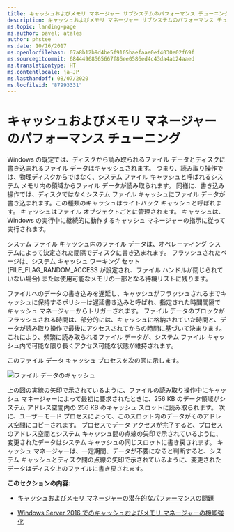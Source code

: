 ```yaml
---
title: キャッシュおよびメモリ マネージャー サブシステムのパフォーマンス チューニング
description: キャッシュおよびメモリ マネージャー サブシステムのパフォーマンス チューニング
ms.topic: landing-page
ms.author: pavel; atales
author: phstee
ms.date: 10/16/2017
ms.openlocfilehash: 07a8b12b9d4be5f9105baefaae0ef4030e02f69f
ms.sourcegitcommit: 68444968565667f86ee0586ed4c43da4ab24aaed
ms.translationtype: HT
ms.contentlocale: ja-JP
ms.lasthandoff: 08/07/2020
ms.locfileid: "87993331"
---
```

# <a name="performance-tuning-cache-and-memory-manager"></a>キャッシュおよびメモリ マネージャーのパフォーマンス チューニング

Windows の既定では、ディスクから読み取られるファイル データとディスクに書き込まれるファイル データはキャッシュされます。 つまり、読み取り操作では、物理ディスクからではなく、システム ファイル キャッシュと呼ばれるシステム メモリ内の領域からファイル データが読み取られます。 同様に、書き込み操作では、ディスクではなくシステム ファイル キャッシュにファイル データが書き込まれます。この種類のキャッシュはライトバック キャッシュと呼ばれます。 キャッシュはファイル オブジェクトごとに管理されます。 キャッシュは、Windows の実行中に継続的に動作するキャッシュ マネージャーの指示に従って実行されます。

システム ファイル キャッシュ内のファイル データは、オペレーティング システムによって決定された間隔でディスクに書き込まれます。 フラッシュされたページは、システム キャッシュ ワーキング セット (FILE\_FLAG\_RANDOM\_ACCESS が設定され、ファイル ハンドルが閉じられていない場合) または使用可能なメモリの一部となる待機リストに残ります。

ファイルへのデータの書き込みを遅延し、キャッシュがフラッシュされるまでキャッシュに保持するポリシーは遅延書き込みと呼ばれ、指定された時間間隔でキャッシュ マネージャーからトリガーされます。 ファイル データのブロックがフラッシュされる時間は、部分的には、キャッシュに格納されていた時間と、データが読み取り操作で最後にアクセスされてからの時間に基づいて決まります。 これにより、頻繁に読み取られるファイル データが、システム ファイル キャッシュ内で可能な限り長くアクセス可能な状態が維持されます。

このファイル データ キャッシュ プロセスを次の図に示します。

![ファイル データのキャッシュ](../../media/perftune-guide-file-data-caching.png)

上の図の実線の矢印で示されているように、ファイルの読み取り操作中にキャッシュ マネージャーによって最初に要求されたときに、256 KB のデータ領域がシステム アドレス空間内の 256 KB のキャッシュ スロットに読み取られます。 次に、ユーザーモード プロセスによって、このスロット内のデータがそのアドレス空間にコピーされます。 プロセスでデータ アクセスが完了すると、プロセスのアドレス空間とシステム キャッシュ間の点線の矢印で示されているように、変更されたデータはシステム キャッシュの同じスロットに書き戻されます。 キャッシュ マネージャーは、一定期間、データが不要になると判断すると、システム キャッシュとディスク間の点線の矢印で示されているように、変更されたデータはディスク上のファイルに書き戻されます。

**このセクションの内容:**

-   [キャッシュおよびメモリ マネージャーの潜在的なパフォーマンスの問題](troubleshoot.md)

-   [Windows Server 2016 でのキャッシュおよびメモリ マネージャーの機能強化](./improvements-in-windows-server.md)
